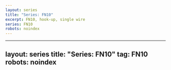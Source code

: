 ```yaml
---
layout: series
title: "Series: FN10"
excerpt: FN10, hook-up, single wire
series: FN10
robots: noindex
---
```

---
layout: series
title: "Series: FN10"
tag: FN10
robots: noindex
---
